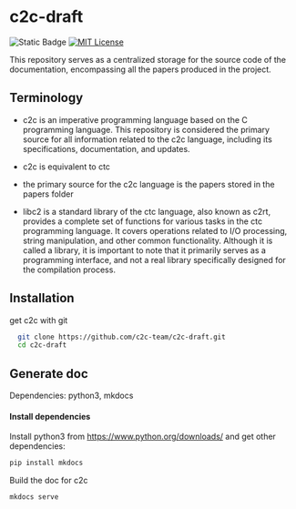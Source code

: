 
# c2c-draft
![Static Badge](https://img.shields.io/badge/c2c-draft?style=flat) 
[![MIT License](https://img.shields.io/badge/License-MIT-green.svg)](https://choosealicense.com/licenses/mit/)

This repository serves as a centralized storage for the source code of the documentation, encompassing all the papers produced in the project.

## Terminology
* c2c is an imperative programming language based on the C programming language. This repository is considered the primary source for all information related to the c2c language, including its specifications, documentation, and updates.

* c2c is equivalent to ctc

* the primary source for the c2c language is the papers stored in the papers folder

* libc2 is a standard library of the ctc language, also known as c2rt, provides a complete set of functions for various tasks in the ctc programming language. It covers operations related to I/O processing, string manipulation, and other common functionality. Although it is called a library, it is important to note that it primarily serves as a programming interface, and not a real library specifically designed for the compilation process.
## Installation

get c2c with git

```bash
  git clone https://github.com/c2c-team/c2c-draft.git
  cd c2c-draft
```
    
## Generate doc

Dependencies: python3, mkdocs

#### Install dependencies
Install python3 from https://www.python.org/downloads/
and get other dependencies:

```bash
pip install mkdocs
```

Build the doc for c2c
```
mkdocs serve
```
